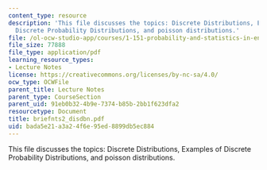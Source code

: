 ```yaml
---
content_type: resource
description: 'This file discusses the topics: Discrete Distributions, Examples of
  Discrete Probability Distributions, and poisson distributions.'
file: /ol-ocw-studio-app/courses/1-151-probability-and-statistics-in-engineering-spring-2005/bada5e21a3a24f6e95ed8899db5ec884_briefnts2_disdbn.pdf
file_size: 77888
file_type: application/pdf
learning_resource_types:
- Lecture Notes
license: https://creativecommons.org/licenses/by-nc-sa/4.0/
ocw_type: OCWFile
parent_title: Lecture Notes
parent_type: CourseSection
parent_uid: 91eb0b32-4b9e-7374-b85b-2bb1f623dfa2
resourcetype: Document
title: briefnts2_disdbn.pdf
uid: bada5e21-a3a2-4f6e-95ed-8899db5ec884
---
```

This file discusses the topics: Discrete Distributions, Examples of Discrete Probability Distributions, and poisson distributions.